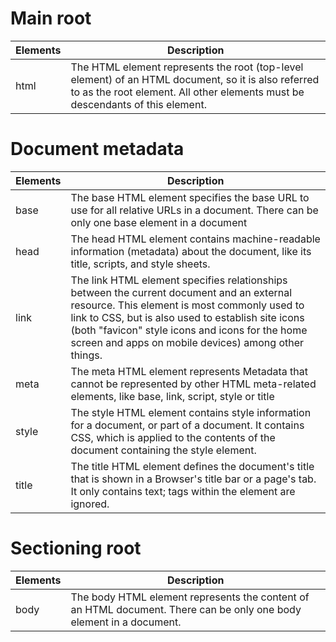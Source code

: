 # Main root

Elements  | Description
------------- | -------------
 html  | The <html> HTML element represents the root (top-level element) of an HTML document, so it is also referred to as the root element. All other elements must be descendants of this element.

# Document metadata

Elements  | Description
------------- | -------------
| base | The base HTML element specifies the base URL to use for all relative URLs in a document. There can be only one base element in a document |
|head | The head HTML element contains machine-readable information (metadata) about the document, like its title, scripts, and style sheets.|
|link| The link HTML element specifies relationships between the current document and an external resource. This element is most commonly used to link to CSS, but is also used to establish site icons (both "favicon" style icons and icons for the home screen and apps on mobile devices) among other things. |
|meta|The meta HTML element represents Metadata that cannot be represented by other HTML meta-related elements, like base, link, script, style or title|
|style|The style HTML element contains style information for a document, or part of a document. It contains CSS, which is applied to the contents of the document containing the style element.|
|title|The title HTML element defines the document's title that is shown in a Browser's title bar or a page's tab. It only contains text; tags within the element are ignored.|

# Sectioning root

Elements  | Description
------------- | -------------
body | The body HTML element represents the content of an HTML document. There can be only one body element in a document.




